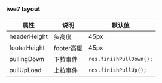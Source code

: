 ### iwe7 layout

| 属性           | 说明       | 默认值                     |
|--------------|----------|-------------------------|
| headerHeight | 头高度      | 45px                    |
| footerHeight | footer高度 | 45px                    |
| pullingDown  | 下拉事件     | `res.finishPullDown();` |
| pullUpLoad   | 上拉事件     | `res.finishPullUp();`   |
